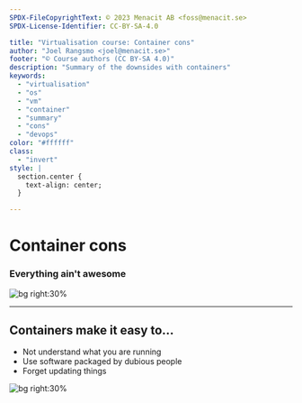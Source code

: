 ```yaml
---
SPDX-FileCopyrightText: © 2023 Menacit AB <foss@menacit.se>
SPDX-License-Identifier: CC-BY-SA-4.0

title: "Virtualisation course: Container cons"
author: "Joel Rangsmo <joel@menacit.se>"
footer: "© Course authors (CC BY-SA 4.0)"
description: "Summary of the downsides with containers"
keywords:
  - "virtualisation"
  - "os"
  - "vm"
  - "container"
  - "summary"
  - "cons"
  - "devops"
color: "#ffffff"
class:
  - "invert"
style: |
  section.center {
    text-align: center;
  }

---
```

<!-- _footer: "%ATTRIBUTION_PREFIX% Shannon Kringen (CC BY 2.0)" -->
# Container cons
### Everything ain't awesome

![bg right:30%](images/27-turtles.jpg)

---
<!-- _footer: "%ATTRIBUTION_PREFIX% Dennis van Zuijlekom (CC BY-SA 2.0)" -->
## Containers make it easy to...
- Not understand what you are running
- Use software packaged by dubious people
- Forget updating things

![bg right:30%](images/27-cd_macro.jpg)
